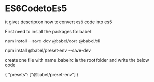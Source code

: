 # ES6CodetoEs5
It gives description how to convert es6 code into es5 



First need to install the packages for babel

npm install --save-dev @babel/core @babel/cli

npm install @babel/preset-env --save-dev


create one file with name .babelrc in the root folder and write the below code



{
  "presets": ["@babel/preset-env"]
}



